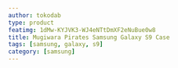 ```yaml
---
author: tokodab
type: product
featimg: 1dMw-KYJVK3-WJ4eNTtDmXF2eNuBue0w8
title: Mugiwara Pirates Samsung Galaxy S9 Case
tags: [samsung, galaxy, s9]
category: [samsung]
---
```

